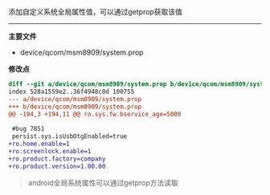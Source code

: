 添加自定义系统全局属性值，可以通过getprop获取该值

---

**主要文件**

* device/qcom/msm8909/system.prop

**修改点**

```diff
diff --git a/device/qcom/msm8909/system.prop b/device/qcom/msm8909/system.prop
index 528a1559e2..36f4948c0d 100755
--- a/device/qcom/msm8909/system.prop
+++ b/device/qcom/msm8909/system.prop
@@ -194,3 +194,11 @@ ro.sys.fw.bservice_age=5000
 
 #bug 7851
 persist.sys.isUsbOtgEnabled=true
+ro.home.enable=1
+ro.screenlock.enable=1
+ro.product.factory=company
+ro.product.version=1.00.00

```

> android全局系统属性可以通过getprop方法读取
